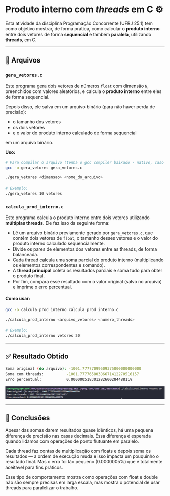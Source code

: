 # Produto interno com *threads* em C ⚙️

Esta atividade da disciplina Programação Concorrente (UFRJ 25.1) tem como objetivo mostrar, de forma prática, como calcular o **produto interno** entre dois vetores de forma **sequencial** e também **paralela**, utilizando **threads**, em C.

---

## 🧪 Arquivos

### `gera_vetores.c`
Este programa gera dois vetores de números `float` com dimensão `N`, preenchidos com valores aleatórios, e calcula o **produto interno** entre eles de forma sequencial. 

Depois disso, ele salva em um arquivo binário (para não haver perda de precisão):
- o tamanho dos vetores
- os dois vetores
- e o valor do produto interno calculado de forma sequencial

em um arquivo binário.

**Uso:**

```bash
# Para compilar o arquivo (tenha o gcc compiler baixado - nativo, caso use Unix-based OS):
gcc -o gera_vetores gera_vetores.c
```

```bash
./gera_vetores <dimensao> <nome_do_arquivo>

# Exemplo:
./gera_vetores 10 vetores
```

### `calcula_prod_interno.c`

Este programa calcula o produto interno entre dois vetores utilizando **múltiplas threads**. Ele faz isso da seguinte forma:

- Lê um arquivo binário previamente gerado por `gera_vetores.c`, que contém dois vetores de `float`, o tamanho desses vetores e o valor do produto interno calculado sequencialmente.
- Divide os pares de elementos dos vetores entre as threads, de forma balanceada.
- Cada thread calcula uma soma parcial do produto interno (multiplicando os elementos correspondentes e somando).
- A **thread principal** coleta os resultados parciais e soma tudo para obter o produto final.
- Por fim, compara esse resultado com o valor original (salvo no arquivo) e imprime o erro percentual.

#### Como usar:

```bash
gcc -o calcula_prod_interno calcula_prod_interno.c
```

```bash
./calcula_prod_interno <arquivo_vetores> <numero_threads>

# Exemplo:
./calcula_prod_interno vetores 20
```

---

## ✅ Resultado Obtido

```bash
Soma original (do arquivo): -1001.77777099609375000000000000
Soma com threads:          -1001.77776580386671412270516157
Erro percentual:           0.00000051830128260028448811%
```

![Evidências resultado](image.png)

---

## 📌 Conclusões

Apesar das somas darem resultados quase idênticos, há uma pequena diferença de precisão nas casas decimais. Essa diferença é esperada quando lidamos com operações de ponto flutuante em paralelo.

Cada thread faz contas de multiplicação com floats e depois soma os resultados — a ordem de execução muda e isso impacta um pouquinho o resultado final. Mas o erro foi tão pequeno (0.0000005%) que é totalmente aceitável para fins práticos.

Esse tipo de comportamento mostra como operações com float e double não são sempre precisas em larga escala, mas mostra o potencial de usar threads para paralelizar o trabalho.